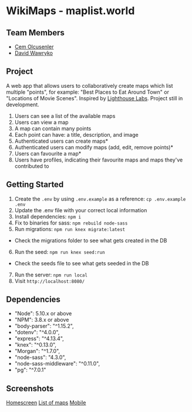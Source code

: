 # WikiMaps - maplist.world

## Team Members
- [Cem Olcusenler](https://github.com/mcemolcusenler)
- [David Wawryko](https://github.com/digitalfabric92)

## Project

A web app that allows users to collaboratively create maps which list multiple "points", for example: "Best Places to Eat Around Town" or "Locations of Movie Scenes". Inspired by [Lighthouse Labs](https://github.com/lighthouse-labs). Project still in development.
1. Users can see a list of the available maps
2. Users can view a map
3. A map can contain many points
4. Each point can have: a title, description, and image
5. Authenticated users can create maps*  
6. Authenticated users can modify maps (add, edit, remove points)*
7. Users can favourite a map*
8. Users have profiles, indicating their favourite maps and maps they've contributed to
## Getting Started

1. Create the `.env` by using `.env.example` as a reference: `cp .env.example .env`
2. Update the .env file with your correct local information
3. Install dependencies: `npm i`
4. Fix to binaries for sass: `npm rebuild node-sass`
5. Run migrations: `npm run knex migrate:latest`
  - Check the migrations folder to see what gets created in the DB
6. Run the seed: `npm run knex seed:run`
  - Check the seeds file to see what gets seeded in the DB
7. Run the server: `npm run local`
8. Visit `http://localhost:8080/`

## Dependencies

- "Node": 5.10.x or above
- "NPM": 3.8.x or above
- "body-parser": "^1.15.2",
- "dotenv": "^4.0.0",
- "express": "^4.13.4",
- "knex": "^0.13.0",
- "Morgan": "^1.7.0",
- "node-sass": "4.3.0",
- "node-sass-middleware": "^0.11.0",
- "pg": "^7.0.1"

 ## Screenshots
 
 [Homescreen]()
 [List of maps]()
 [Mobile]()
